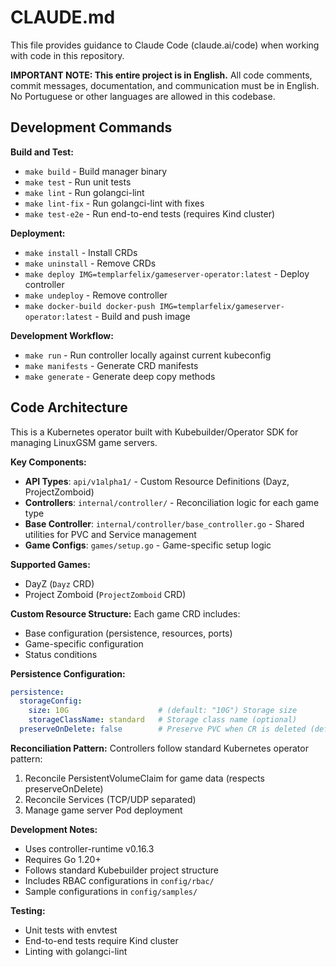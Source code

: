 # CLAUDE.md

This file provides guidance to Claude Code (claude.ai/code) when working with code in this repository.

**IMPORTANT NOTE: This entire project is in English.** All code comments, commit messages, documentation, and communication must be in English. No Portuguese or other languages are allowed in this codebase.

## Development Commands

**Build and Test:**
- `make build` - Build manager binary
- `make test` - Run unit tests
- `make lint` - Run golangci-lint
- `make lint-fix` - Run golangci-lint with fixes
- `make test-e2e` - Run end-to-end tests (requires Kind cluster)

**Deployment:**
- `make install` - Install CRDs
- `make uninstall` - Remove CRDs
- `make deploy IMG=templarfelix/gameserver-operator:latest` - Deploy controller
- `make undeploy` - Remove controller
- `make docker-build docker-push IMG=templarfelix/gameserver-operator:latest` - Build and push image

**Development Workflow:**
- `make run` - Run controller locally against current kubeconfig
- `make manifests` - Generate CRD manifests
- `make generate` - Generate deep copy methods

## Code Architecture

This is a Kubernetes operator built with Kubebuilder/Operator SDK for managing LinuxGSM game servers.

**Key Components:**
- **API Types**: `api/v1alpha1/` - Custom Resource Definitions (Dayz, ProjectZomboid)
- **Controllers**: `internal/controller/` - Reconciliation logic for each game type
- **Base Controller**: `internal/controller/base_controller.go` - Shared utilities for PVC and Service management
- **Game Configs**: `games/setup.go` - Game-specific setup logic

**Supported Games:**
- DayZ (`Dayz` CRD)
- Project Zomboid (`ProjectZomboid` CRD)

**Custom Resource Structure:**
Each game CRD includes:
- Base configuration (persistence, resources, ports)
- Game-specific configuration
- Status conditions

**Persistence Configuration:**

```yaml
persistence:
  storageConfig:
    size: 10G                    # (default: "10G") Storage size
    storageClassName: standard   # Storage class name (optional)
  preserveOnDelete: false        # Preserve PVC when CR is deleted (default: false)
```

**Reconciliation Pattern:**
Controllers follow standard Kubernetes operator pattern:
1. Reconcile PersistentVolumeClaim for game data (respects preserveOnDelete)
2. Reconcile Services (TCP/UDP separated)
3. Manage game server Pod deployment

**Development Notes:**
- Uses controller-runtime v0.16.3
- Requires Go 1.20+
- Follows standard Kubebuilder project structure
- Includes RBAC configurations in `config/rbac/`
- Sample configurations in `config/samples/`

**Testing:**
- Unit tests with envtest
- End-to-end tests require Kind cluster
- Linting with golangci-lint